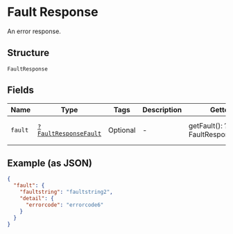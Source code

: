 
# Fault Response

An error response.

## Structure

`FaultResponse`

## Fields

| Name | Type | Tags | Description | Getter | Setter |
|  --- | --- | --- | --- | --- | --- |
| `fault` | [`?FaultResponseFault`](../../doc/models/fault-response-fault.md) | Optional | - | getFault(): ?FaultResponseFault | setFault(?FaultResponseFault fault): void |

## Example (as JSON)

```json
{
  "fault": {
    "faultstring": "faultstring2",
    "detail": {
      "errorcode": "errorcode6"
    }
  }
}
```

